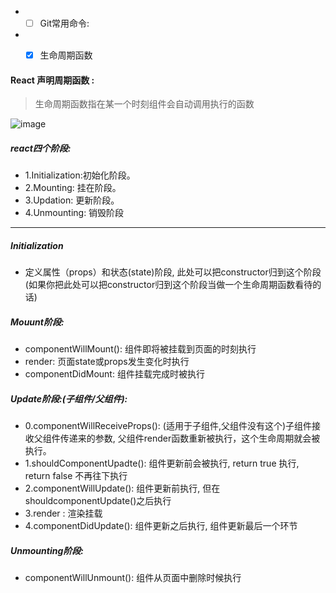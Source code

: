 - - [ ] Git常用命令:
- - [x] 生命周期函数


#### React 声明周期函数 : 
>生命周期函数指在某一个时刻组件会自动调用执行的函数


![image](https://jspang.com/images/React1901.png)
##### react四个阶段: 
- 1.Initialization:初始化阶段。
- 2.Mounting: 挂在阶段。
- 3.Updation: 更新阶段。
- 4.Unmounting: 销毁阶段
-------------
##### Initialization
- 定义属性（props）和状态(state)阶段, 此处可以把constructor归到这个阶段(如果你把此处可以把constructor归到这个阶段当做一个生命周期函数看待的话)
##### Mouunt阶段:
- componentWillMount(): 组件即将被挂载到页面的时刻执行
- render: 页面state或props发生变化时执行
- componentDidMount: 组件挂载完成时被执行
##### Update阶段:(子组件/父组件):
- 0.componentWillReceiveProps(): (适用于子组件,父组件没有这个)子组件接收父组件传递来的参数, 父组件render函数重新被执行，这个生命周期就会被执行。
- 1.shouldComponentUpadte(): 组件更新前会被执行, return true 执行, return false 不再往下执行
- 2.componentWillUpdate():  组件更新前执行, 但在shouldcomponentUpdate()之后执行
- 3.render : 渲染挂载
- 4.componentDidUpdate(): 组件更新之后执行, 组件更新最后一个环节

##### Unmounting阶段:
- componentWillUnmount(): 组件从页面中删除时候执行

